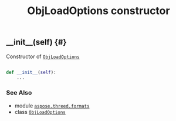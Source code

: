 ﻿---
title: ObjLoadOptions constructor
second_title: Aspose.3D for Python via .NET API References
description: 
type: docs
weight: 10
url: /python-net/aspose.threed.formats/objloadoptions/__init__/
is_root: false
---

## \_\_init\_\_(self) {#}

Constructor of [`ObjLoadOptions`](/3d/python-net/aspose.threed.formats/objloadoptions)



```python

def __init__(self):
    ...
```





### See Also
* module [`aspose.threed.formats`](../../)
* class [`ObjLoadOptions`](/3d/python-net/aspose.threed.formats/objloadoptions)
